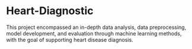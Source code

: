 # Heart-Diagnostic
This project encompassed an in-depth data analysis, data preprocessing, model development, and evaluation through machine learning methods, with the goal of supporting heart disease diagnosis.
